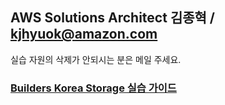 ## AWS Solutions Architect 김종혁 / kjhyuok@amazon.com
실습 자원의 삭제가 안되시는 분은 메일 주세요.

### [Builders Korea Storage 실습 가이드](./images/실습-AWS-Builders-Korea-Program-Storage-20230322.pdf)
